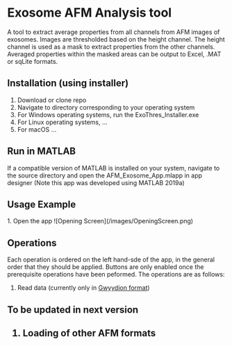 <h1>Exosome AFM Analysis tool</h1>

A tool to extract average properties from all channels from AFM images of exosomes. Images are thresholded based on the height channel. The height channel is used as a mask to extract properties from the other channels.
Averaged properties within the masked areas can be output to Excel, .MAT or sqLite formats.

<h2> Installation (using installer) </h2>

1. Download or clone repo
2. Navigate to directory corresponding to your operating system
3. For Windows operating systems, run the ExoThres_Installer.exe
4. For Linux operating systems, ...
5. For macOS ...


<h2>Run in MATLAB </h2>
If a compatible version of MATLAB is installed on your system, navigate to the source directory and open the AFM_Exosome_App.mlapp in app designer 
(Note this app was developed using MATLAB 2019a) 

<h2>Usage Example </h2>
1. Open the app
![Opening Screen](/images/OpeningScreen.png)

<h2>Operations</h2>
  
Each operation is ordered on the left hand-sde of the app, in the general order that they should be applied. Buttons are only enabled once the prerequisite operations have been peformed. The operations are as follows:
  
  1. Read data (currently only in [Gwyydion format](http://gwyddion.net/))
  
  
<h2>To be updated in next version <h2/>
  
  1. Loading of other AFM formats
